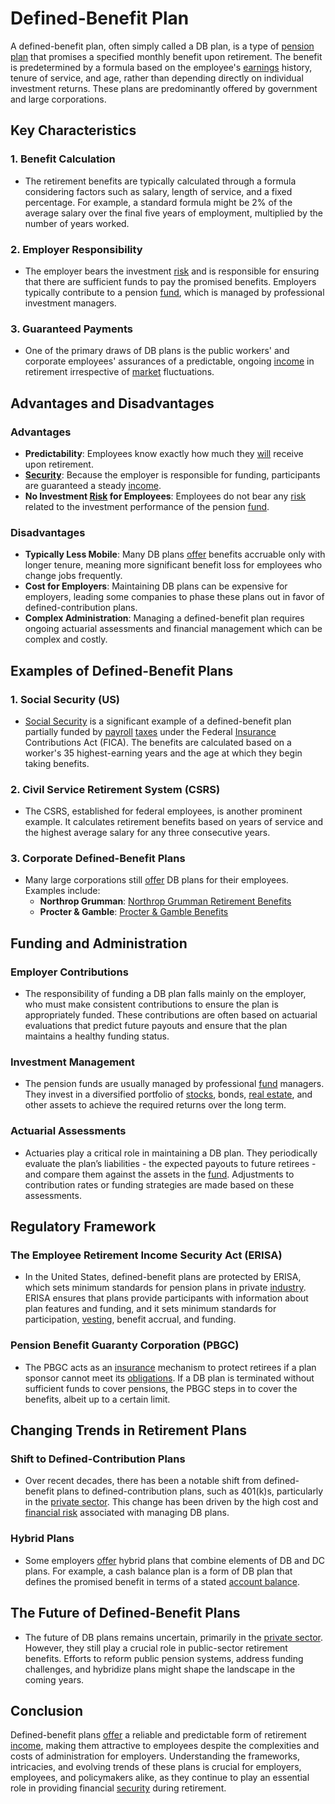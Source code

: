 # Defined-Benefit Plan 

A defined-benefit plan, often simply called a DB plan, is a type of [pension plan](../p/pension_plan.md) that promises a specified monthly benefit upon retirement. The benefit is predetermined by a formula based on the employee's [earnings](../e/earnings.md) history, tenure of service, and age, rather than depending directly on individual investment returns. These plans are predominantly offered by government and large corporations.

## Key Characteristics

### 1. **Benefit Calculation**
   - The retirement benefits are typically calculated through a formula considering factors such as salary, length of service, and a fixed percentage. For example, a standard formula might be 2% of the average salary over the final five years of employment, multiplied by the number of years worked.
   
### 2. **Employer Responsibility**
   - The employer bears the investment [risk](../r/risk.md) and is responsible for ensuring that there are sufficient funds to pay the promised benefits. Employers typically contribute to a pension [fund](../f/fund.md), which is managed by professional investment managers.

### 3. **Guaranteed Payments**
   - One of the primary draws of DB plans is the public workers' and corporate employees' assurances of a predictable, ongoing [income](../i/income.md) in retirement irrespective of [market](../m/market.md) fluctuations.

## Advantages and Disadvantages

### Advantages
   - **Predictability**: Employees know exactly how much they [will](../w/will.md) receive upon retirement.
   - **[Security](../s/security.md)**: Because the employer is responsible for funding, participants are guaranteed a steady [income](../i/income.md).
   - **No Investment [Risk](../r/risk.md) for Employees**: Employees do not bear any [risk](../r/risk.md) related to the investment performance of the pension [fund](../f/fund.md).
   
### Disadvantages
   - **Typically Less Mobile**: Many DB plans [offer](../o/offer.md) benefits accruable only with longer tenure, meaning more significant benefit loss for employees who change jobs frequently.
   - **Cost for Employers**: Maintaining DB plans can be expensive for employers, leading some companies to phase these plans out in favor of defined-contribution plans.
   - **Complex Administration**: Managing a defined-benefit plan requires ongoing actuarial assessments and financial management which can be complex and costly.

## Examples of Defined-Benefit Plans

### 1. **Social Security (US)**
   - [Social Security](../s/social_security.md) is a significant example of a defined-benefit plan partially funded by [payroll](../p/payroll.md) [taxes](../t/taxes.md) under the Federal [Insurance](../i/insurance.md) Contributions Act (FICA). The benefits are calculated based on a worker's 35 highest-earning years and the age at which they begin taking benefits.

### 2. **Civil Service Retirement System (CSRS)**
   - The CSRS, established for federal employees, is another prominent example. It calculates retirement benefits based on years of service and the highest average salary for any three consecutive years.

### 3. **Corporate Defined-Benefit Plans**
   - Many large corporations still [offer](../o/offer.md) DB plans for their employees. Examples include:
     - **Northrop Grumman**: [Northrop Grumman Retirement Benefits](https://www.northropgrumman.com/careers/total-rewards/retirement-benefits/)
     - **Procter & Gamble**: [Procter & Gamble Benefits](https://us.pg.com/employee-benefits/)

## Funding and Administration

### Employer Contributions
   - The responsibility of funding a DB plan falls mainly on the employer, who must make consistent contributions to ensure the plan is appropriately funded. These contributions are often based on actuarial evaluations that predict future payouts and ensure that the plan maintains a healthy funding status.

### Investment Management
   - The pension funds are usually managed by professional [fund](../f/fund.md) managers. They invest in a diversified portfolio of [stocks](../s/stock.md), bonds, [real estate](../r/real_estate.md), and other assets to achieve the required returns over the long term.

### Actuarial Assessments
   - Actuaries play a critical role in maintaining a DB plan. They periodically evaluate the plan’s liabilities - the expected payouts to future retirees - and compare them against the assets in the [fund](../f/fund.md). Adjustments to contribution rates or funding strategies are made based on these assessments.

## Regulatory Framework

### The Employee Retirement Income Security Act (ERISA)
   - In the United States, defined-benefit plans are protected by ERISA, which sets minimum standards for pension plans in private [industry](../i/industry.md). ERISA ensures that plans provide participants with information about plan features and funding, and it sets minimum standards for participation, [vesting](../v/vesting.md), benefit accrual, and funding.
   
### Pension Benefit Guaranty Corporation (PBGC)
   - The PBGC acts as an [insurance](../i/insurance.md) mechanism to protect retirees if a plan sponsor cannot meet its [obligations](../o/obligation.md). If a DB plan is terminated without sufficient funds to cover pensions, the PBGC steps in to cover the benefits, albeit up to a certain limit.

## Changing Trends in Retirement Plans

### Shift to Defined-Contribution Plans
   - Over recent decades, there has been a notable shift from defined-benefit plans to defined-contribution plans, such as 401(k)s, particularly in the [private sector](../p/private_sector.md). This change has been driven by the high cost and [financial risk](../f/financial_risk.md) associated with managing DB plans.
   
### Hybrid Plans
   - Some employers [offer](../o/offer.md) hybrid plans that combine elements of DB and DC plans. For example, a cash balance plan is a form of DB plan that defines the promised benefit in terms of a stated [account balance](../a/account_balance.md).

## The Future of Defined-Benefit Plans
   - The future of DB plans remains uncertain, primarily in the [private sector](../p/private_sector.md). However, they still play a crucial role in public-sector retirement benefits. Efforts to reform public pension systems, address funding challenges, and hybridize plans might shape the landscape in the coming years.

## Conclusion
Defined-benefit plans [offer](../o/offer.md) a reliable and predictable form of retirement [income](../i/income.md), making them attractive to employees despite the complexities and costs of administration for employers. Understanding the frameworks, intricacies, and evolving trends of these plans is crucial for employers, employees, and policymakers alike, as they continue to play an essential role in providing financial [security](../s/security.md) during retirement.